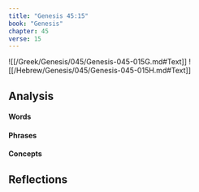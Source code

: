 ```yaml
---
title: "Genesis 45:15"
book: "Genesis"
chapter: 45
verse: 15
---
```

![[/Greek/Genesis/045/Genesis-045-015G.md#Text]]
![[/Hebrew/Genesis/045/Genesis-045-015H.md#Text]]

## Analysis

#### Words

#### Phrases

#### Concepts

## Reflections
